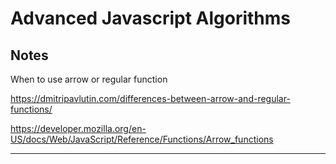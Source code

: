 # Advanced Javascript Algorithms

## Notes

When to use arrow or regular function

https://dmitripavlutin.com/differences-between-arrow-and-regular-functions/

https://developer.mozilla.org/en-US/docs/Web/JavaScript/Reference/Functions/Arrow_functions

---
